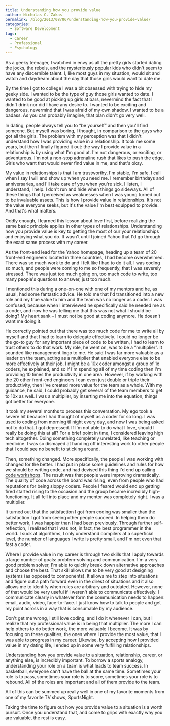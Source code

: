 ```yaml
---
title: Understanding how you provide value
author: Nicholas C. Zakas
permalink: /blog/2013/08/06/understanding-how-you-provide-value/
categories:
  - Software Development
tags:
  - Career
  - Professional
  - Psychology
---
```

As a geeky teenager, I watched in envy as all the pretty girls started dating the jocks, the rebels, and the mysteriously popular kids who didn't seem to have any discernible talent. I, like most guys in my situation, would sit and watch and daydream about the day that those girls would want to date me.

By the time I got to college I was a bit obsessed with trying to hide my geeky side. I wanted to be the type of guy those girls wanted to date. I wanted to be good at picking up girls at bars, nevermind the fact that I didn't drink nor did I have any desire to. I wanted to be exciting and dangerous, nevermind that I was afraid of my own shadow. I wanted to be a badass. As you can probably imagine, that plan didn't go very well.

In dating, people always tell you to &#8220;be yourself&#8221; and then you'll find someone. But myself was boring, I thought, in comparison to the guys who got all the girls. The problem with my perception was that I didn't understand how I was providing value in a relationship. It took me some years, but then I finally figured it out: the way I provide value in a relationship is by using what I'm good at. I'm not dangerous, or exciting, or adventurous. I'm not a non-stop adrenaline rush that likes to push the edge. Girls who want that would never find value in me, and that's okay.

My value in relationships is that I am trustworthy, I'm stable, I'm safe. I call when I say I will and show up when you need me. I remember birthdays and anniversaries, and I'll take care of you when you're sick. I listen, I understand, I help. I don't run and hide when things go sideways. All of these things that I perceived as weaknesses when I was young turned out to be invaluable assets. This is how I provide value in relationships. It's not the value everyone seeks, but it's the value I'm best equipped to provide. And that's what matters.

Oddly enough, I learned this lesson about love first, before realizing the same basic principle applies in other types of relationships. Understanding how you provide value is key to getting the most of our your relationships and enjoying what you do. It wasn't until I joined Yahoo that I'd go through the exact same process with my career.

As the front-end lead for the Yahoo homepage, heading up a team of 20 front-end engineers located in three countries, I had become overwhelmed. There was so much work to do and I felt like I had to do it all. I was coding so much, and people were coming to me so frequently, that I was severely stressed. There was just too much going on, too much code to write, too many people's questions to answer, just too much. 

I mentioned this during a one-on-one with one of my mentors and he, as usual, had some fantastic advice. He told me that I'd transitioned into a new role and my true value to him and the team was no longer as a coder. I was confused, because when I interviewed he specifically said he needed me as a coder, and now he was telling me that this was not what I should be doing? My heart sank &#8211; I must not be good at coding anymore. He doesn't want me doing it.

He correctly pointed out that there was too much code for me to write all by myself and that I had to learn to delegate effectively. I could no longer be the go-to guy for any important piece of code to be written, I had to learn to trust others to do that work. My role, he went on, was to be a &#8220;multiplier&#8221;. It sounded like management lingo to me. He said I was far more valuable as a leader on the team, acting as a multiplier that enabled everyone else to be more effectively at their job. I might be a 10x coder amongst a group of 1x coders, he explained, and so if I'm spending all of my time coding then I'm providing 10 times the productivity in one area. However, if by working with the 20 other front-end engineers I can even just double or triple their productivity, then I've created more value for the team as a whole. With my guidance, he said, I could probably get several of the team members to get to 10x as well. I was a multiplier, by inserting me into the equation, things got better for everyone.

It took my several months to process this conversation. My ego took a severe hit because I had thought of myself as a coder for so long. I was used to coding from morning til night every day, and now I was being asked not to do that. I got depressed. If I'm not able to do what I love, should I really be doing this at all? For a brief point in time, I considered leaving high tech altogether. Doing something completely unrelated, like teaching or medicine. I was so dismayed at handing off interesting work to other people that I could see no benefit to sticking around.

Then, something changed. More specifically, the people I was working with changed for the better. I had put in place some guidelines and rules for how we should be writing code, and had devised this thing I'd end up calling [code workshops][1]. The result was that people were improving dramatically. The quality of code across the board was rising, even from people who had reputations for being sloppy coders. People I feared would end up getting fired started rising to the occasion and the group became incredibly high-functioning. It all fell into place and my mentor was completely right. I was a multiplier.

It turned out that the satisfaction I got from coding was smaller than the satisfaction I got from seeing other people succeed. In helping them do better work, I was happier than I had been previously. Through further self-reflection, I realized that I was not, in fact, the best programmer in the world. I suck at algorithms, I only understand compilers at a superficial level, the number of languages I write is pretty small, and I'm not even that fast a coder.

Where I provide value in my career is through two skills that I apply towards a large number of goals: problem-solving and communication. I'm a very good problem solver, I'm able to quickly break down alternative approaches and choose the best. That skill allows me to be very good at designing systems (as opposed to components). It allows me to step into situations and figure out a path forward even in the direst of situations and it also allows me to identify when rules are arbitrary and outdated. However, none of that would be very useful if I weren't able to communicate effectively. I communicate clearly in whatever form the communication needs to happen: email, audio, video, face-to-face. I just know how to talk to people and get my point across in a way that is consumable by my audience.

Don't get me wrong, I still love coding, and I do it whenever I can, but I realize that my professional value is in being that multiplier. The more I can help others to do better work, the more valuable I become. It was by focusing on these qualities, the ones where I provide the most value, that I was able to progress in my career. Likewise, by accepting how I provided value in my dating life, I ended up in some very fulfilling relationships.

Understanding how you provide value to a situation, relationship, career, or anything else, is incredibly important. To borrow a sports analogy, understanding your role on a team is what leads to team success. In basketball, everyone can't have the ball at the same time. Sometimes your role is to pass, sometimes your role is to score, sometimes your role is to rebound. All of the roles are important and all of them provide to the team. 

All of this can be summed up really well in one of my favorite moments from one of my favorite TV shows, SportsNight.



Taking the time to figure out how you provide value to a situation is a worth pursuit. Once you understand that, and come to grips with exactly why you are valuable, the rest is easy.

 [1]: http://tech.blog.box.com/2013/05/effective-learning-through-code-workshops/
